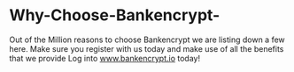 # Why-Choose-Bankencrypt-
Out of the Million reasons to choose Bankencrypt we are listing down a few here.  Make sure you register with us today and make use of all the benefits that we provide  Log into www.bankencrypt.io today!
